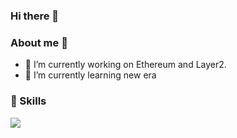 ### Hi there 👋

### About me 💯
- 🔭 I’m currently working on Ethereum and Layer2.
- 🌱 I’m currently learning new era


### 🎯 Skills

![](https://www.python.org/)

